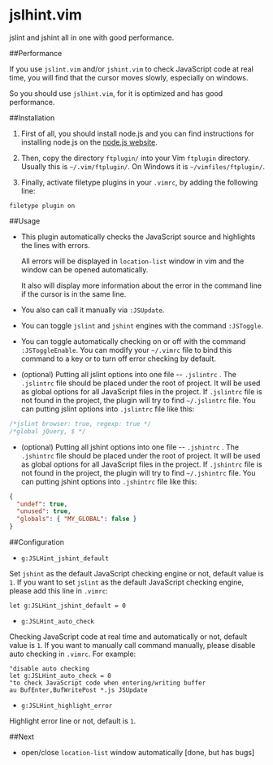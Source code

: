jslhint.vim
===========
jslint and jshint all in one with good performance.

##Performance

If you use `jslint.vim` and/or `jshint.vim` to check JavaScript code at real
time, you will find that the cursor moves slowly, especially on windows.

So you should use `jslhint.vim`, for it is optimized and has good performance.

##Installation
1. First of all, you should install node.js and you can find instructions for
   installing node.js on the [node.js website](http://nodejs.org/).


2. Then,  copy the directory `ftplugin/` into your Vim `ftplugin` directory.
Usually this is `~/.vim/ftplugin/`. On Windows it is `~/vimfiles/ftplugin/`.

3. Finally, activate filetype plugins in your `.vimrc`, by adding the following
   line:

```vim
filetype plugin on
```


##Usage

- This plugin automatically checks the JavaScript source and highlights the
  lines with errors.

  All errors will be displayed in `location-list` window in vim and the window
  can be opened automatically.

  It also will display more information about the error in the command line if
  the cursor is in the same line.

- You also can call it manually via `:JSUpdate`.

- You can toggle `jslint` and `jshint` engines with the command `:JSToggle`.

- You can toggle automatically checking on or off with the command
`:JSToggleEnable`.  You can modify your `~/.vimrc` file to bind this command to
a key or to turn off error checking by default.

- (optional) Putting all jslint options into one file -- `.jslintrc` . The
  `.jslintrc` file should be placed under the root of project. It will be used as
  global options for all JavaScript files in the project. If `.jslintrc` file
  is not found in the project, the plugin will try to find `~/.jslintrc` file.
  You can putting jslint options into `.jslintrc` file like this:

```javascript
/*jslint browser: true, regexp: true */
/*global jQuery, $ */

```

- (optional) Putting all jshint options into one file -- `.jshintrc` . The
  `.jshintrc` file should be placed under the root of project. It will be used as
  global options for all JavaScript files in the project. If `.jshintrc` file
  is not found in the project, the plugin will try to find `~/.jshintrc` file.
  You can putting jshint options into `.jshintrc` file like this:

```json
{
  "undef": true,
  "unused": true,
  "globals": { "MY_GLOBAL": false }
}

```

##Configuration

* `g:JSLHint_jshint_default`

Set `jshint` as the default JavaScript checking engine or not, default value is
`1`. If you want to set `jslint` as the default JavaScript checking engine,
please add this line in `.vimrc`:

```vim
let g:JSLHint_jshint_default = 0
```

* `g:JSLHint_auto_check`

Checking JavaScript code at real time and automatically or not, default value
is `1`. If you want to manually call command manually, please disable auto
checking in `.vimrc`. For example:

```vim
"disable auto checking
let g:JSLHint_auto_check = 0
"to check JavaScript code when entering/writing buffer
au BufEnter,BufWritePost *.js JSUpdate
```

* `g:JSLHint_highlight_error`

Highlight error line or not, default is `1`.

##Next
* open/close `location-list` window automatically [done, but has bugs]



